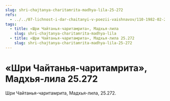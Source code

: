 ```yaml
---
slug: shri-chajtanya-charitamrita-madhya-lila-25-272
refs:
  - ../../07-lichnost-i-dar-chaitanyi-v-poezii-vaishnavov/110-1982-02-23-a3-soznanie-krishny-i-soznanie-gaurangi-molitva-krishnadasa-kaviradzha.md
tags:
  - title: «Шри Чайтанья-чаритамрита», Мадхья-лила
    slug: shri-chajtanya-charitamrita-madhya-lila
  - title: «Шри Чайтанья-чаритамрита», Мадхья-лила 25.272
    slug: shri-chajtanya-charitamrita-madhya-lila-25-272
---
```


# «Шри Чайтанья-чаритамрита», Мадхья-лила 25.272

Шри Чайтанья-чаритамрита, Мадхья-лила, 25.272.
